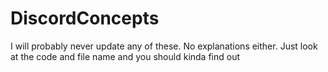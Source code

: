 # DiscordConcepts
I will probably never update any of these. No explanations either. Just look at the code and file name and you should kinda find out
